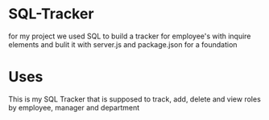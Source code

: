 # SQL-Tracker
for my project we used SQL to build a tracker for employee's with inquire elements and bulit it with server.js and package.json 
for a foundation
# Uses
This is my SQL Tracker that is supposed to track, add, delete and view roles by employee, manager and department

